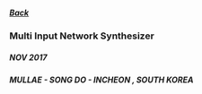 ##### [Back](../index.md)

### Multi Input Network Synthesizer
##### NOV 2017
##### MULLAE - SONG DO - INCHEON , SOUTH KOREA
